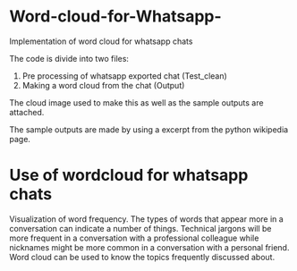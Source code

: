 # Word-cloud-for-Whatsapp-
Implementation of word cloud for whatsapp chats

The code is divide into two files: 

1. Pre processing of whatsapp exported chat (Test_clean)
2. Making a word cloud from the chat (Output)

The cloud image used to make this as well as the sample outputs are attached.

The sample outputs are made by using a excerpt from the python wikipedia page. 

# Use of wordcloud for whatsapp chats

Visualization of word frequency. The types of words that appear more in a conversation can indicate a number of things. Technical jargons will be more frequent in a conversation with a professional colleague while nicknames might be more common in a conversation with a personal friend. Word cloud can be used to know the topics frequently discussed about.

